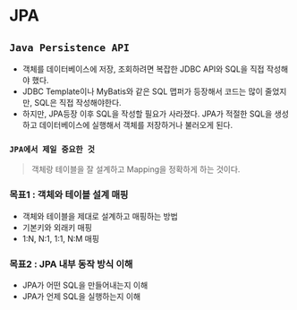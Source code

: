 # JPA

## `Java Persistence API`

- 객체를 데이터베이스에 저장, 조회하려면 복잡한 JDBC API와 SQL을 직접 작성해야 했다.
- JDBC Template이나 MyBatis와 같은 SQL 맵퍼가 등장해서 코드는 많이 줄었지만, SQL은 직접 작성해야한다.
- 하지만, JPA등장 이후 SQL을 작성할 필요가 사라졌다. JPA가 적절한 SQL을 생성하고 데이터베이스에 실행해서 객체를 저장하거나 불러오게 된다.

### `JPA에서 제일 중요한 것`
> 객체랑 테이블을 잘 설계하고 Mapping을 정확하게 하는 것이다.

### 목표1 : 객체와 테이블 설계 매핑
- 객체와 테이블을 제대로 설계하고 매핑하는 방법
- 기본키와 외래키 매핑
- 1:N, N:1, 1:1, N:M 매핑

### 목표2 : JPA 내부 동작 방식 이해
- JPA가 어떤 SQL을 만들어내는지 이해
- JPA가 언제 SQL을 실행하는지 이해 

